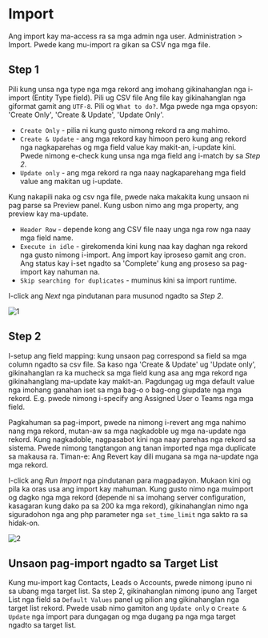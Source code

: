 # Import

Ang import kay ma-access ra sa mga admin nga user. Administration > Import. Pwede kang mu-import ra gikan sa CSV nga mga file.

## Step 1

Pili kung unsa nga type nga mga rekord ang imohang gikinahanglan nga i-import (Entity Type field).
Pili ug CSV file Ang file kay gikinahanglan nga giformat gamit ang `UTF-8`.
Pili og `What to do?`. Mga pwede nga mga opsyon: 'Create Only', 'Create & Update', 'Update Only'.

* `Create Only` - pilia ni kung gusto nimong rekord ra ang mahimo.
* `Create & Update` - ang mga rekord kay himoon pero kung ang rekord nga nagkaparehas og mga field value kay makit-an, i-update kini. Pwede nimong e-check kung unsa nga mga field ang i-match by sa _Step 2_.
* `Update only` - ang mga rekord ra nga naay nagkaparehang mga field value ang makitan ug i-update.

Kung nakapili naka og csv nga file, pwede naka makakita kung unsaon ni pag parse sa Preview panel. Kung usbon nimo ang mga property, ang preview kay ma-update.

* `Header Row` - depende kong ang CSV file naay unga nga row nga naay mga field name.
* `Execute in idle` - girekomenda kini kung naa kay daghan nga rekord nga gusto nimong i-import. Ang import kay iproseso gamit ang cron. Ang status kay i-set ngadto sa 'Complete' kung ang proseso sa pag-import kay nahuman na.
* `Skip searching for duplicates` - muminus kini sa import runtime.

I-click ang _Next_ nga pindutanan para musunod ngadto sa _Step 2_.

![1](../_static/images/administration/import/step-1.png)

## Step 2

I-setup ang field mapping: kung unsaon pag correspond sa field sa mga column ngadto sa csv file.
Sa kaso nga 'Create & Update' ug 'Update only', gikinahanglan ra ka mucheck sa mga field kung asa ang mga rekord nga gikinahanglang ma-update kay makit-an.
Pagdungag ug mga default value nga imohang ganahan iset sa mga bag-o o bag-ong giupdate nga mga rekord. E.g. pwede nimong i-specify ang Assigned User o Teams nga mga field.

Pagkahuman sa pag-import, pwede na nimong i-revert ang mga nahimo nang mga rekord, mutan-aw sa mga nagkadoble ug mga na-update nga rekord. Kung nagkadoble, nagpasabot kini nga naay parehas nga rekord sa sistema. Pwede nimong tangtangon ang tanan imported nga mga duplicate sa makausa ra. Timan-e: Ang Revert kay dili mugana sa mga na-update nga mga rekord.

I-click ang _Run Import_ nga pindutanan para magpadayon. Mukaon kini og pila ka oras usa ang import kay mahuman. Kung gusto nimo nga muimport og dagko nga mga rekord (depende ni sa imohang server configuration, kasagaran kung dako pa sa 200 ka mga rekord), gikinahanglan nimo nga siguradohon nga ang php parameter nga `set_time_limit` nga sakto ra sa hidak-on.

![2](../_static/images/administration/import/step-2.png)

## Unsaon pag-import ngadto sa Target List

Kung mu-import kag Contacts, Leads o Accounts, pwede nimong ipuno ni sa ubang mga target list. Sa step 2, gikinahanglan nimong ipuno ang Target List nga field sa `Default Values` panel ug pilion ang gikinahanglan nga target list rekord. Pwede usab nimo gamiton ang `Update only` o `Create & Update` nga import para dungagan og mga dugang pa nga mga target ngadto sa target list.
